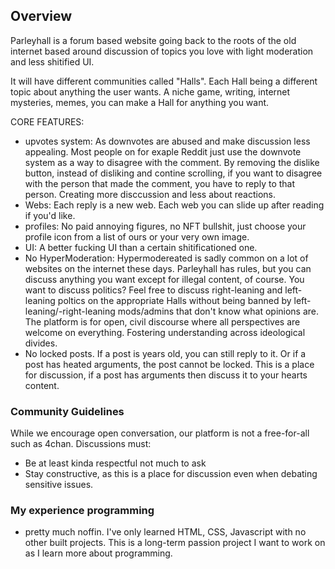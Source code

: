 ## Overview 
Parleyhall is a forum based website going back to the roots of the old internet based around discussion of topics you love with light moderation and less shitified UI.

It will have different communities called "Halls". Each Hall being a different topic about anything the user wants. A niche game, writing, internet mysteries, memes, you can make a Hall for anything you want.

CORE FEATURES:

* upvotes system: As downvotes are abused and make discussion less appealing. Most people on for exaple Reddit just use the downvote system as a way to disagree with the comment. By removing the dislike button, instead of disliking and contine scrolling, if you want to disagree with the person that made the comment, you have to reply to that person. Creating more disccussion and less about reactions.
* Webs: Each reply is a new web. Each web you can slide up after reading if you'd like.
* profiles: No paid annoying figures, no NFT bullshit, just choose your profile icon from a list of ours or your very own image.
* UI: A better fucking UI than a certain shitificationed one.
* No HyperModeration: Hypermodereated is sadly common on a lot of websites on the internet these days. Parleyhall has rules, but you can discuss anything you want except for illegal content, of course. You want to discuss politics? Feel free to discuss right-leaning and left-leaning poltics on the appropriate Halls without being banned by left-leaning/-right-leaning mods/admins that don't know what opinions are. The platform is for open, civil discourse where all perspectives are welcome on everything. Fostering understanding across ideological divides.
* No locked posts. If a post is years old, you can still reply to it. Or if a post has heated arguments, the post cannot be locked. This is a place for discussion, if a post has arguments then discuss it to your hearts content.


### Community Guidelines
While we encourage open conversation, our platform is not a free-for-all such as 4chan. Discussions must:
- Be at least kinda respectful not much to ask 
- Stay constructive, as this is a place for discussion even when debating sensitive issues.

### My experience programming
- pretty much noffin. I've only learned HTML, CSS, Javascript with no other built projects. This is a long-term passion project I want to work on as I learn more about programming. 

